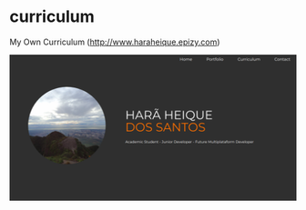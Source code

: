 # curriculum
My Own Curriculum (http://www.haraheique.epizy.com)

<img src="https://github.com/HaraHeique/curriculum/blob/master/img/Curriculum-home.png?raw=true" alt="Currículo Página Home" title="Homepage Curriculum">
